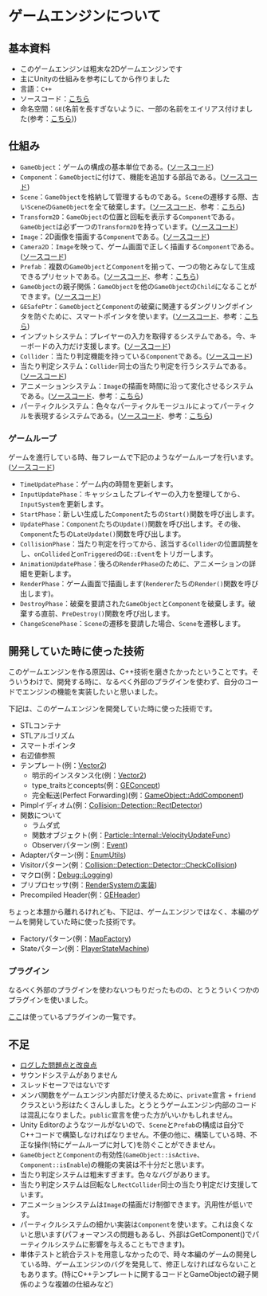 # ゲームエンジンについて

## 基本資料

* このゲームエンジンは粗末な2Dゲームエンジンです
* 主にUnityの仕組みを参考にしてから作りました
* 言語：`C++`
* ソースコード：[こちら](../src/GE)
* 命名空間：`GE`(名前を長すぎないように、一部の名前をエイリアス付けました(参考：[こちら](../src/GE/Utils/TypeDef.h)))

## 仕組み

* `GameObject`：ゲームの構成の基本単位である。([ソースコード](../src/GE/Core/GameObject.h))
* `Component`：`GameObject`に付けて、機能を追加する部品である。([ソースコード](../src/GE/Core/Component.h))
* `Scene`：`GameObject`を格納して管理するものである。`Scene`の遷移する際、古い`Scene`の`GameObject`を全て破棄します。([ソースコード](../src/GE/Scene)、参考：[こちら](../src/Scene))
* `Transform2D`：`GameObject`の位置と回転を表示する`Component`である。`GameObject`は必ず一つの`Transform2D`を持っています。([ソースコード](../src/GE/Core/Transform2D.h))
* `Image`：2D画像を描画する`Component`である。([ソースコード](../src/GE/Render/Image.h))
* `Camera2D`：`Image`を映って、ゲーム画面で正しく描画する`Component`である。([ソースコード](../src/GE/Core/Camera2D.h))
* `Prefab`：複数の`GameObject`と`Component`を揃って、一つの物とみなして生成できるプリセットである。([ソースコード](../src/GE/Core/Prefab.h)、参考：[こちら](../src/Prefab))
* `GameObject`の親子関係：`GameObject`を他の`GameObject`の`Child`になることができます。([ソースコード](../src/GE/Core/GameObject.h))
* `GESafePtr`：`GameObject`と`Component`の破棄に関連するダングリングポインタを防ぐために、スマートポインタを使います。([ソースコード](../src/GE/Memory/GESafePtr.h)、参考：[こちら](../src/GE/Animation/Animator.cpp))
* インプットシステム：プレイヤーの入力を取得するシステムである。今、キーボードの入力だけ支援します。([ソースコード](../src/GE/Input))
* `Collider`：当たり判定機能を持っている`Component`である。([ソースコード](../src/GE/Collision/Collider.h))
* 当たり判定システム：`Collider`同士の当たり判定を行うシステムである。([ソースコード](../src/GE/Collision))
* アニメーションシステム：`Image`の描画を時間に沿って変化させるシステムである。([ソースコード](../src/GE/Animation)、参考：[こちら](../src/Prefab/Character/Player/PlayerPrefab.cpp))
* パーティクルシステム：色々なパーティクルモージュルによってパーティクルを表現するシステムである。([ソースコード](../src/GE/Particle)、参考：[こちら](../src/Prefab/Map/Tile/WeakWallTilePrefab.cpp))


### ゲームループ

ゲームを進行している時、毎フレームで下記のようなゲームループを行います。([ソースコード](../src/GE/Core/GameEngine.cpp))

* `TimeUpdatePhase`：ゲーム内の時間を更新します。
* `InputUpdatePhase`：キャッシュしたプレイヤーの入力を整理してから、`InputSystem`を更新します。
* `StartPhase`：新しい生成した`Component`たちの`Start()`関数を呼び出します。
* `UpdatePhase`：`Component`たちの`Update()`関数を呼び出します。その後、`Component`たちの`LateUpdate()`関数を呼び出します。
* `CollisionPhase`：当たり判定を行ってから、該当する`Collider`の位置調整をし、`onCollided`と`onTriggered`の`GE::Event`をトリガーします。
* `AnimationUpdatePhase`：後ろの`RenderPhase`のために、アニメーションの詳細を更新します。
* `RenderPhase`：ゲーム画面で描画します(`Renderer`たちの`Render()`関数を呼び出します)。
* `DestroyPhase`：破棄を要請された`GameObject`と`Component`を破棄します。破棄する直前、`PreDestroy()`関数を呼び出します。
* `ChangeScenePhase`：`Scene`の遷移を要請した場合、`Scene`を遷移します。

## 開発していた時に使った技術

このゲームエンジンを作る原因は、C++技術を磨きたかったということです。そういうわけで、開発する時に、なるべく外部のプラグインを使わず、自分のコードでエンジンの機能を実装したいと思いました。

下記は、このゲームエンジンを開発していた時に使った技術です。

* STLコンテナ
* STLアルゴリズム
* スマートポインタ
* 右辺値参照
* テンプレート(例：[Vector2](../src/GE/DataType/Vector2.h))
	* 明示的インスタンス化(例：[Vector2](../src/GE/DataType/Vector2.cpp))
	* type_traitsとconcepts(例：[GEConcept](../src/GE/Utils/GEConcept.h))
	* 完全転送(Perfect Forwarding)(例：[GameObject::AddComponent](../src/GE/Core/GameObject.h))
* Pimplイディオム(例：[Collision::Detection::RectDetector](../src/GE/Collision/Detection/RectDetector.h))
* 関数について
	* ラムダ式
	* 関数オブジェクト(例：[Particle::Internal::VelocityUpdateFunc](../src/GE/Particle/Module/UpdateFunc/VelocityUpdateFunc.h))
	* Observerパターン(例：[Event](../src/GE/Core/Event.h))
* Adapterパターン(例：[EnumUtils](../src/GE/Utils/EnumUtils.h))
* Visitorパターン(例：[Collision::Detection::Detector::CheckCollision](../src/GE/Collision/Detection/Detector.h))
* マクロ(例：[Debug::Logging](../src/GE/Debug/Log.h))
* プリプロセッサ(例：[RenderSystemの実装](../src/GE/Render/Impl/DG2014RenderSystem.cpp))
* Precompiled Header(例：[GEHeader](../src/GE/GEHeader.h))

ちょっと本題から離れるけれども、下記は、ゲームエンジンではなく、本編のゲームを開発していた時に使った技術です。

* Factoryパターン(例：[MapFactory](../src/Map/MapFactory.h))
* Stateパターン(例：[PlayerStateMachine](../src/Character/Player/State/PlayerStateMachine.h))

### プラグイン

なるべく外部のプラグインを使わないつもりだったものの、とうとういくつかのプラグインを使いました。

[ここ](./PluginDependency.md)は使っているプラグインの一覧です。

## 不足

* [ログした問題点と改良点](https://github.com/hihilkh/demo-game-speedrun/labels/game%20engine)
* サウンドシステムがありません
* スレッドセーフではないです
* メンバ関数をゲームエンジン内部だけ使えるために、`private`宣言 + `friend`クラスという形はたくさんしました。とうとうゲームエンジン内部のコードは混乱になりました。`public`宣言を使った方がいいかもしれません。
* Unity Editorのようなツールがないので、`Scene`と`Prefab`の構成は自分でC++コードで構築しなければなりません。不便の他に、構築している時、不正な操作(特にゲームループに対して)を防ぐことができません。
* `GameObject`と`Component`の有効性(`GameObject::isActive`、`Component::isEnable`)の機能の実装は不十分だと思います。
* 当たり判定システムは粗末すぎます。色々なバグがあります。
* 当たり判定システムは回転なし`RectCollider`同士の当たり判定だけ支援しています。
* アニメーションシステムは`Image`の描画だけ制御できます。汎用性が低いです。
* パーティクルシステムの細かい実装は`Component`を使います。これは良くないと思います(パフォーマンスの問題もあるし、外部はGetComponent()でパーティクルシステムに影響を与えることもできます)。
* 単体テストと統合テストを用意しなかったので、時々本編のゲームの開発している時、ゲームエンジンのバグを発見して、修正しなければならないこともあります。(特にC++テンプレートに関するコードとGameObjectの親子関係のような複雑の仕組みなど)